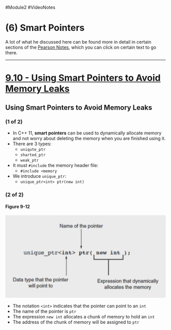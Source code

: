 #Module2 #VideoNotes 
# (6) Smart Pointers
A lot of what he discussed here can be found more in detail in certain sections of the [Pearson Notes](../Pearson%20Notes), which you can click on certain text to go there.
***
# [9.10 - Using Smart Pointers to Avoid Memory Leaks](../Pearson%20Notes/9.10%20-%20Using%20Smart%20Pointers%20to%20Avoid%20Memory%20Leaks.md)
## Using Smart Pointers to Avoid Memory Leaks
### (1 of 2)
- In C++ 11, **smart pointers** can be used to dynamically allocate memory and not worry about deleting the memory when you are finished using it.
- There are 3 types:
	- `uniqute_ptr`
	- `sharted_ptr`
	- `weak_ptr`
- It must `#include` the memory header file:
	- `#include <memory`
- We introduce `unique_ptr`:
	- `unique_ptr<int> ptr(new int)`

### (2 of 2)
#### Figure 9-12
![Smart Pointer - Figure 9-12](../Pearson%20Notes/9.10%20Photos/Figure%209-12.png)
- The notation `<int>` indicates that the pointer can point to an `int`
- The name of the pointer is `ptr`
- The expression `new int` allocates a chunk of memory to hold an `int`
- The address of the chunk of memory will be assigned to `ptr`